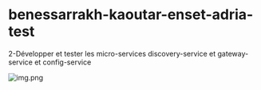 # benessarrakh-kaoutar-enset-adria-test

2-Développer et tester les micro-services discovery-service et gateway-service et config-service

![img.png](C:\Users\maroc\Desktop\benessarrakh-kaoutar-enset-adria-test\img.png)
